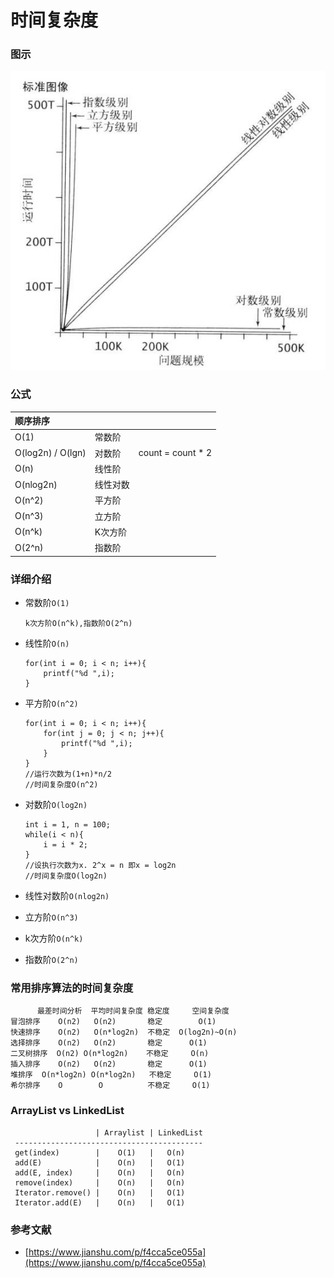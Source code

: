 # 时间复杂度

### 图示

![](../.gitbook/assets/image%20%2851%29.png)

### 公式

| 顺序排序 |  |  |
| :--- | :--- | :--- |
| O\(1\) | 常数阶 |  |
| O\(log2n\) / O\(lgn\) | 对数阶 | count = count \* 2 |
| O\(n\) | 线性阶 |  |
| O\(nlog2n\) | 线性对数 |  |
| O\(n^2\) | 平方阶 |  |
| O\(n^3\) | 立方阶 |  |
| O\(n^k\) | K次方阶 |  |
| O\(2^n\) | 指数阶 |  |

### 详细介绍

* 常数阶`O(1)`

  ```text
  k次方阶O(n^k),指数阶O(2^n)
  ```

* 线性阶`O(n)`

  ```text
  for(int i = 0; i < n; i++){
      printf("%d ",i);
  }  
  ```

* 平方阶`O(n^2)`

  ```text
  for(int i = 0; i < n; i++){
      for(int j = 0; j < n; j++){
          printf("%d ",i);
      }
  }   
  //运行次数为(1+n)*n/2
  //时间复杂度O(n^2)
  ```

* 对数阶`O(log2n)`

  ```text
  int i = 1, n = 100;
  while(i < n){
      i = i * 2;
  }
  //设执行次数为x. 2^x = n 即x = log2n
  //时间复杂度O(log2n)
  ```

* 线性对数阶`O(nlog2n)`
* 立方阶`O(n^3)`
* k次方阶`O(n^k)`
* 指数阶`O(2^n)`

### **常用排序算法的时间复杂度**

```text
      最差时间分析  平均时间复杂度 稳定度     空间复杂度   
冒泡排序    O(n2)   O(n2)       稳定        O(1)  
快速排序    O(n2)   O(n*log2n)  不稳定  O(log2n)~O(n)     
选择排序    O(n2)   O(n2)       稳定      O(1)    
二叉树排序  O(n2) O(n*log2n)    不稳定     O(n)     
插入排序    O(n2)   O(n2)       稳定      O(1)    
堆排序  O(n*log2n) O(n*log2n)   不稳定     O(1)    
希尔排序    O        O          不稳定     O(1)
```

### **ArrayList vs LinkedList**

```text
                   | Arraylist | LinkedList
 ------------------------------------------
 get(index)        |    O(1)   |   O(n)
 add(E)            |    O(n)   |   O(1)
 add(E, index)     |    O(n)   |   O(n)
 remove(index)     |    O(n)   |   O(n)
 Iterator.remove() |    O(n)   |   O(1)
 Iterator.add(E)   |    O(n)   |   O(1)
```



### 参考文献

* [https://www.jianshu.com/p/f4cca5ce055a](https://www.jianshu.com/p/f4cca5ce055a)

